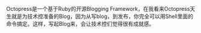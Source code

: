 Octopress是一个基于Ruby的开源Blogging Framework，在我看来Octopress天生就是为技术控准备的Blog，因为从写blog，到发布，你完全可以用Shell里面的命令搞定。这样，写起Blog来，会让技术控们觉得很有成就感。

